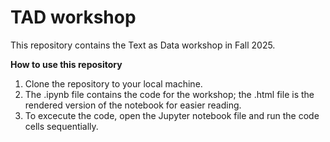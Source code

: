 # TAD workshop
This repository contains the Text as Data workshop in Fall 2025. 

**How to use this repository**
1. Clone the repository to your local machine.
2. The .ipynb file contains the code for the workshop; the .html file is the rendered version of the notebook for easier reading. 
3. To excecute the code, open the Jupyter notebook file and run the code cells sequentially. 

